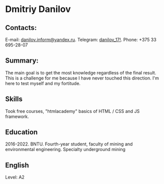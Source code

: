 # Dmitriy Danilov
## Contacts: 
E-mail: danilov.inform@yandex.ru. Telegram: [danilov_17!](https://telegram.me/danilov_17). Phone: +375 33 695-28-07
## Summary: ##
The main goal is to get the most knowledge regardless of the final result. This is a challenge for me because I have never touched this direction. I'm here to test myself and my fortitude.
## Skills ##
Took free courses, "htmlacademy" basics of HTML / CSS and JS framework.
## Education ## 
2016-2022. BNTU. Fourth-year student, faculty of mining and environmental engineering. Specialty underground mining
## English ##   
Level: A2


